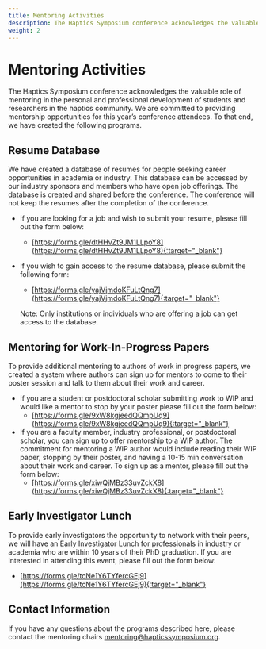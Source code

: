 ```yaml
---
title: Mentoring Activities
description: The Haptics Symposium conference acknowledges the valuable role of mentoring in the personal and professional development of students and researchers in the haptics community. We are committed to providing mentorship opportunities for this year’s conference attendees.
weight: 2
---
```

# Mentoring Activities

The Haptics Symposium conference acknowledges the valuable role of mentoring in the personal and professional development of students and researchers in the haptics community. We are committed to providing mentorship opportunities for this year’s conference attendees. To that end, we have created the following programs.

## Resume Database

We have created a database of resumes for people seeking career opportunities in academia or industry. This database can be accessed by our industry sponsors and members who have open job offerings. The database is created and shared before the conference. The conference will not keep the resumes after the completion of the conference.
* If you are looking for a job and wish to submit your resume, please fill out the form below:
  * [https://forms.gle/dtHHvZt9JM1LLpoY8](https://forms.gle/dtHHvZt9JM1LLpoY8){:target="_blank"}
* If you wish to gain access to the resume database, please submit the following form:
  * [https://forms.gle/yajVjmdoKFuLtQng7](https://forms.gle/yajVjmdoKFuLtQng7){:target="_blank"}

  Note: Only institutions or individuals who are offering a job can get access to the  database.

## Mentoring for Work-In-Progress Papers

To provide additional mentoring to authors of work in progress papers, we created a system where authors can sign up for mentors to come to their poster session and talk to them about their work and career. 
* If you are a student or postdoctoral scholar submitting work to WIP and would like a mentor to stop by your poster please fill out the form below:
  * [https://forms.gle/9xW8kgjeedQQmpUq9](https://forms.gle/9xW8kgjeedQQmpUq9){:target="_blank"}
* If you are a faculty member, industry professional, or postdoctoral scholar, you can sign up to offer mentorship to a WIP author. The commitment for mentoring a WIP author would include reading their WIP paper, stopping by their poster, and having a 10-15 min conversation about their work and career. To sign up as a mentor, please fill out the form below:
  * [https://forms.gle/xiwQjMBz33uvZckX8](https://forms.gle/xiwQjMBz33uvZckX8){:target="_blank"}

## Early Investigator Lunch

To provide early investigators the opportunity to network with their peers, we will have an Early Investigator Lunch for professionals in industry or academia who are within 10 years of their PhD graduation. If you are interested in attending this event, please fill out the form below:
* [https://forms.gle/tcNe1Y6TYfercGEj9](https://forms.gle/tcNe1Y6TYfercGEj9){:target="_blank"}

## Contact Information

If you have any questions about the programs described here, please contact the mentoring chairs [mentoring@hapticssymposium.org](mailto:mentoring@hapticssymposium.org).